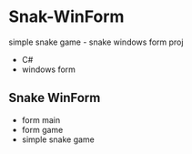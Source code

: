 # Snak-WinForm
simple snake game -
snake windows form proj
- C#
- windows form

## Snake WinForm
- form main
- form game 
- simple snake game
